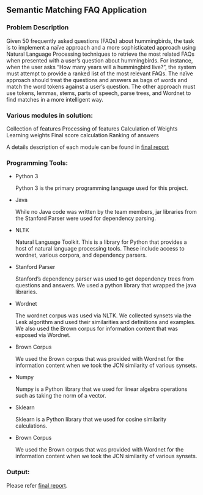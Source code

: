 

## Semantic Matching FAQ Application

### Problem Description

Given 50 frequently asked questions (FAQs) about hummingbirds, the task is to implement a naïve approach and a more sophisticated approach using Natural Language Processing techniques to retrieve the most related FAQs when presented with a user’s question about hummingbirds. For instance, when the user asks “How many years will a hummingbird live?”, the system must attempt to provide a ranked list of the most relevant FAQs. The naïve approach should treat the questions and answers as bags of words and match the word tokens against a user’s question. The other approach must use tokens, lemmas, stems, parts of speech, parse trees, and Wordnet to find matches in a more intelligent way.


### Various modules in solution:

Collection of features
Processing of features
Calculation of Weights
Learning weights
Final score calculation
Ranking of answers

A details description of each module can be found in [final report]( project_report.pdf)

### Programming Tools:
* Python 3

	Python 3 is the primary programming language used for this project.
* Java

	While no Java code was written by the team members, jar libraries from the Stanford Parser were used for dependency parsing.
* NLTK

	Natural Language Toolkit. This is a library for Python that provides a host of natural language processing tools. These include access to wordnet, various corpora, and dependency parsers.
* Stanford Parser

	Stanford’s dependency parser was used to get dependency trees from questions and answers. We used a python library that wrapped the java libraries.
* Wordnet

	The wordnet corpus was used via NLTK. We collected synsets via the Lesk algorithm and used their similarities and definitions and examples. We also used the Brown corpus for information content that was exposed via Wordnet.
* Brown Corpus

	We used the Brown corpus that was provided with Wordnet for the information content when we took the JCN similarity of various synsets.
* Numpy

	Numpy is a Python library that we used for linear algebra operations such as taking the norm of a vector.
* Sklearn

	Sklearn is a Python library that we used for cosine similarity calculations.
* Brown Corpus

	We used the Brown corpus that was provided with Wordnet for the information content when we took the JCN similarity of various synsets.

### Output:
Please refer [final report]( project_report.pdf).
